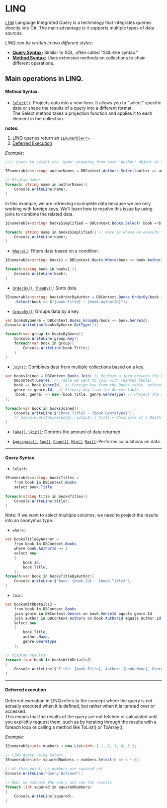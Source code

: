 # LINQ
[`LINQ`](https://learn.microsoft.com/en-us/dotnet/csharp/linq/) Langauge Integrated Query is a technology that integrates queries directly into C#.
The main advantage is it supports multiple types of data sources.

*LINQ can be written in two different styles:*

* **[Query Syntax](#query-syntax):** Similar to SQL, often called "SQL-like syntax."
* **[Method Syntax](#method-syntax):** Uses extension methods on collections to chain different operations.

## Main operations in LINQ.

#### Method Syntax.

* [`Select()`](https://learn.microsoft.com/en-us/dotnet/api/system.linq.enumerable.select?view=net-9.0): Projects data into a new form. It allows you to "select" specific data or shape the results of a query into a different format.  
The Select method takes a projection function and applies it to each element in the collection. 

**notes:** 
1. LINQ queries return an [`IEnumarble<T>`](https://learn.microsoft.com/en-us/dotnet/api/system.collections.ienumerable?view=net-9.0).  
2. [Deferred Execution](#deferred-execution)

*Example*:
```csharp
//// Query to select the 'Name' property from each 'Author' object in the database context and return it as an IEnumerable of strings

IEnumerable<string> authorNames = DBContext.Authors.Select(author => author.Name);

// Display names
foreach( string name in authorNames){
    Console.WriteLine(name);
}
```

In this example, we are retrieving incomplete data because we are only working with foreign keys. We'll learn how to resolve this issue by using joins to combine the related data.

```csharp
IEnumerable<string> booksSimplified = DBContext.Books.Select( book =>$"{book.Title} {book.GenreId}");

foreach( string name in booksSimplified){ // Here is where we execute the query
    Console.WriteLine(name);
}
```

* [`Where()`](https://learn.microsoft.com/en-us/dotnet/api/system.linq.enumerable.where?view=net-9.0): Filters data based on a condition.

```csharp
IEnumerable<string> books1 = DBContext.Books.Where(book => book.AuthorId == 1).Select(book => book.Title);

foreach(string book in books1 ){
    Console.WriteLine(book);
}
```

* [`OrderBy()`](https://learn.microsoft.com/en-us/dotnet/api/system.linq.enumerable.orderby?view=net-9.0), [`ThenBy()`](https://learn.microsoft.com/en-us/dotnet/api/system.linq.enumerable.thenby?view=net-9.0): Sorts data.

```csharp
IEnumerable<string> booksOrderByAuthor = DBContext.Books.OrderBy(book => book.AuthorId)
    .Select(book => $"{book.Title} - {book.AuthorId}");
```

* [`GroupBy()`](https://learn.microsoft.com/en-us/dotnet/api/system.linq.enumerable.groupby?view=net-9.0): Groups data by a key.

```csharp
var booksByGenre = DBContext.Books.GroupBy(book => book.GenreId);
Console.WriteLine(booksByGenre.GetType());

foreach(var group in booksByGenre){
    Console.WriteLine(group.Key);
    foreach(var book in group){
        Console.WriteLine(book.Title);
    }
}
```

* [`Join()`](https://learn.microsoft.com/en-us/dotnet/api/system.linq.enumerable.join?view=net-.0): Combines data from multiple collections based on a key.
```csharp
var booksJoined = DBContext.Books.Join( // Perform a join between the Books and Genres tables
    DBContext.Genres, // Table we want to join with (Genres table)
    book => book.GenreId,  // Foreign key from the Books table, referencing the GenreId
    genre => genre.Id,  // Primary key from the Genres table
    (book, genre) => new {book.Title, genre.GenreType} // Project the results after the join, creating an anonymous type that temporarily holds the book's title and its corresponding genre.
);
            
foreach(var book in booksJoined){
    Console.WriteLine($"{book.Title} - {book.GenreType}");
    // Console.WriteLine(book); output: { Title = Chronicle of a Death Foretold, GenreType = Fiction }
}
```

* [`Take()`](https://learn.microsoft.com/en-us/dotnet/api/system.linq.enumerable.take?view=net-9.0), [`Skip()`](https://learn.microsoft.com/en-us/dotnet/api/system.linq.enumerable.skip?view=net-9.0): Controls the amount of data returned.

* [`Aggregate()`](https://learn.microsoft.com/en-us/dotnet/api/system.linq.enumerable.aggregate?view=net-9.0), [`Sum()`](https://learn.microsoft.com/en-us/dotnet/api/system.linq.enumerable.sum?view=net-9.0), [`Count()`](https://learn.microsoft.com/en-us/dotnet/api/system.linq.enumerable.count?view=net-9.0), [`Min()`](https://learn.microsoft.com/en-us/dotnet/api/system.linq.enumerable.min?view=net-9.0), [`Max()`](https://learn.microsoft.com/en-us/dotnet/api/system.linq.enumerable.max?view=net-9.0): Performs calculations on data.

---
#### Query Syntax.
* `Select`:

```csharp
IEnumerable<string> booksTitles = 
    from book in DBContext.Books
    select book.Title;
            
foreach(string title in booksTitles){
    Console.WriteLine(title);
}
```

Note: If we want to select miultiple columns, we need to project the results into an anonymus type.
* `where`:
```csharp
var booksTitleByAuthor =
    from book in DBContext.Books
    where book.AuthorId == 1
    select new
    {
        book.Id,
        book.Title,
    };
foreach(var book in booksTitleByAuthor){
    Console.WriteLine($"Book: {book.Id} - {book.Title}");
}
```

* `Join`:
```csharp
var booksWithDetails2 =
    from book in DBContext.Books
    join genre in DBContext.Genres on book.GenreId equals genre.Id
    join author in DBContext.Authors on book.AuthorId equals author.Id
    select new
    {
        book.Title,
        author.Name,
        genre.GenreType
    };

// Display results
foreach (var book in booksWithDetails2)
{
    Console.WriteLine($"Title: {book.Title}, Author: {book.Name}, Genre: {book.GenreType}");
} 
```


---
#### Deferred execution

Deferred execution in LINQ refers to the concept where the query is not actually executed when it is defined, but rather when it is iterated over or accessed.  
This means that the results of the query are not fetched or calculated until you explicitly request them, such as by iterating through the results with a foreach loop or calling a method like ToList() or ToArray().

*Example:*
```csharp
IEnumerable<int> numbers = new List<int> { 1, 2, 3, 4, 5 };

// LINQ query using Select
IEnumerable<int> squaredNumbers = numbers.Select(n => n * n);

// At this point, no numbers are squared yet
Console.WriteLine("Query Defined");

// Now, we execute the query and see the results
foreach (int squared in squaredNumbers)
{
    Console.WriteLine(squared);
}
```